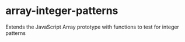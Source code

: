 # array-integer-patterns
Extends the JavaScript Array prototype with functions to test for integer patterns
